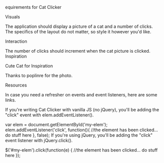 equirements for Cat Clicker

Visuals

The application should display a picture of a cat and a number of clicks.
The specifics of the layout do not matter, so style it however you'd like.

Interaction

The number of clicks should increment when the cat picture is clicked.
Inspiration

Cute Cat for Inspiration

Thanks to poplinre for the photo.

Resources

In case you need a refresher on events and event listeners, here are some links.

If you're writing Cat Clicker with vanilla JS (no jQuery), you'll be adding the "click" event with elem.addEventListener().

var elem = document.getElementById('my-elem');
elem.addEventListener('click', function(){
  //the element has been clicked... do stuff here
}, false);
If you're using jQuery, you'll be adding the "click" event listener with jQuery.click().

$('#my-elem').click(function(e) {
  //the element has been clicked... do stuff here
});
